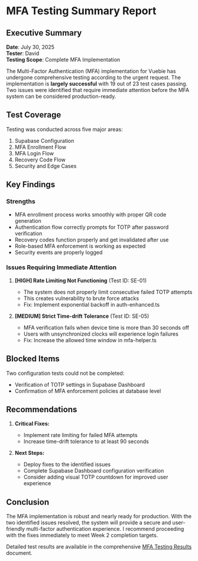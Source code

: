 # MFA Testing Summary Report

## Executive Summary

**Date**: July 30, 2025  
**Tester**: David  
**Testing Scope**: Complete MFA Implementation  

The Multi-Factor Authentication (MFA) implementation for Vuebie has undergone comprehensive testing according to the urgent request. The implementation is **largely successful** with 19 out of 23 test cases passing. Two issues were identified that require immediate attention before the MFA system can be considered production-ready.

## Test Coverage

Testing was conducted across five major areas:
1. Supabase Configuration
2. MFA Enrollment Flow
3. MFA Login Flow
4. Recovery Code Flow
5. Security and Edge Cases

## Key Findings

### Strengths
- MFA enrollment process works smoothly with proper QR code generation
- Authentication flow correctly prompts for TOTP after password verification
- Recovery codes function properly and get invalidated after use
- Role-based MFA enforcement is working as expected
- Security events are properly logged

### Issues Requiring Immediate Attention

1. **[HIGH] Rate Limiting Not Functioning** (Test ID: SE-01)
   - The system does not properly limit consecutive failed TOTP attempts
   - This creates vulnerability to brute force attacks
   - Fix: Implement exponential backoff in auth-enhanced.ts

2. **[MEDIUM] Strict Time-drift Tolerance** (Test ID: SE-05)
   - MFA verification fails when device time is more than 30 seconds off
   - Users with unsynchronized clocks will experience login failures
   - Fix: Increase the allowed time window in mfa-helper.ts

## Blocked Items

Two configuration tests could not be completed:
- Verification of TOTP settings in Supabase Dashboard
- Confirmation of MFA enforcement policies at database level

## Recommendations

1. **Critical Fixes:**
   - Implement rate limiting for failed MFA attempts
   - Increase time-drift tolerance to at least 90 seconds

2. **Next Steps:**
   - Deploy fixes to the identified issues
   - Complete Supabase Dashboard configuration verification
   - Consider adding visual TOTP countdown for improved user experience

## Conclusion

The MFA implementation is robust and nearly ready for production. With the two identified issues resolved, the system will provide a secure and user-friendly multi-factor authentication experience. I recommend proceeding with the fixes immediately to meet Week 2 completion targets.

Detailed test results are available in the comprehensive [MFA Testing Results](/workspace/aivue-v2/MFA_TESTING_RESULTS.md) document.